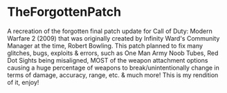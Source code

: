 # TheForgottenPatch
 A recreation of the forgotten final patch update for Call of Duty: Modern Warfare 2 (2009) that was originally created by Infinity Ward's Community Manager at the time, Robert Bowling. This patch planned to fix many glitches, bugs, exploits & errors, such as One Man Army Noob Tubes, Red Dot Sights being misaligned, MOST of the weapon attachment options causing a huge percentage of weapons to break/unintentionally change in terms of damage, accuracy, range, etc. & much more! This is my rendition of it, enjoy!
